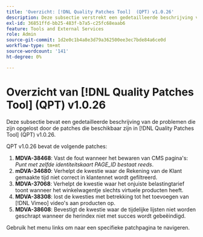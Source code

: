 ```yaml
---
title: 'Overzicht: [!DNL Quality Patches Tool]  (QPT) v1.0.26'
description: Deze subsectie verstrekt een gedetailleerde beschrijving van de kwesties die door de flarden beschikbaar in  [!DNL Quality Patches Tool]  (QPT) v1.0.26 worden bevestigd.
exl-id: 36851ffd-bb25-483f-b7a5-c25fc68eaab6
feature: Tools and External Services
role: Admin
source-git-commit: 1d2e0c1b4a8e3d79a362500ee3ec7bde84a6ce0d
workflow-type: tm+mt
source-wordcount: '141'
ht-degree: 0%

---
```


# Overzicht van [!DNL Quality Patches Tool] (QPT) v1.0.26

Deze subsectie bevat een gedetailleerde beschrijving van de problemen die zijn opgelost door de patches die beschikbaar zijn in [!DNL Quality Patches Tool] (QPT) v1.0.26.

QPT v1.0.26 bevat de volgende patches:

1. **MDVA-38468**: Vast de fout wanneer het bewaren van CMS pagina&#39;s: *Punt met zelfde identiteitskaart PAGE_ID bestaat reeds*.
1. **mDVA-34680**: Verhelpt de kwestie waar de Rekening van de Klant gemaakte tijd niet correct in klantennet wordt gefiltreerd.
1. **MDVA-37068**: Verhelpt de kwestie waar het onjuiste belastingtarief toont wanneer het winkelwagentje slechts virtuele producten heeft.
1. **MDVA-38308**: lost de kwesties met betrekking tot het toevoegen van [!DNL Vimeo] video&#39;s aan producten op.
1. **MDVA-38608**: Bevestigt de kwestie waar de tijdelijke lijsten niet worden geschrapt wanneer de herindex niet met succes wordt gebeëindigd.

Gebruik het menu links om naar een specifieke patchpagina te navigeren.
